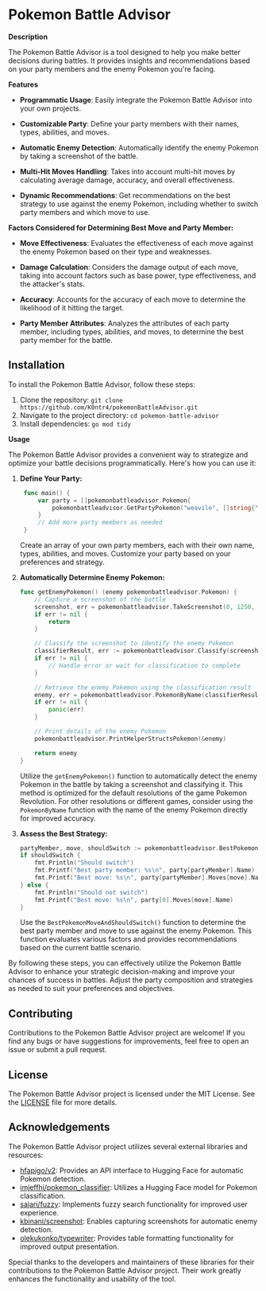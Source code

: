 # Pokemon Battle Advisor

**Description**

The Pokemon Battle Advisor is a tool designed to help you make better decisions during battles. It provides insights and recommendations based on your party members and the enemy Pokemon you're facing.

**Features**

- **Programmatic Usage**: Easily integrate the Pokemon Battle Advisor into your own projects.

- **Customizable Party**: Define your party members with their names, types, abilities, and moves.

- **Automatic Enemy Detection**: Automatically identify the enemy Pokemon by taking a screenshot of the battle.

- **Multi-Hit Moves Handling**: Takes into account multi-hit moves by calculating average damage, accuracy, and overall effectiveness.

- **Dynamic Recommendations**: Get recommendations on the best strategy to use against the enemy Pokemon, including whether to switch party members and which move to use.

**Factors Considered for Determining Best Move and Party Member:**

- **Move Effectiveness**: Evaluates the effectiveness of each move against the enemy Pokemon based on their type and weaknesses.

- **Damage Calculation**: Considers the damage output of each move, taking into account factors such as base power, type effectiveness, and the attacker's stats.

- **Accuracy**: Accounts for the accuracy of each move to determine the likelihood of it hitting the target.

- **Party Member Attributes**: Analyzes the attributes of each party member, including types, abilities, and moves, to determine the best party member for the battle.

## Installation

To install the Pokemon Battle Advisor, follow these steps:

1. Clone the repository: `git clone https://github.com/K0ntr4/pokemonBattleAdvisor.git`
2. Navigate to the project directory: `cd pokemon-battle-advisor`
3. Install dependencies: `go mod tidy`

**Usage**

The Pokemon Battle Advisor provides a convenient way to strategize and optimize your battle decisions programmatically. Here's how you can use it:

1. **Define Your Party:**

   ```go
    func main() {
        var party = []pokemonbattleadvisor.Pokemon{
		    pokemonbattleadvisor.GetPartyPokemon("weavile", []string{"pressure"}, []string{"poison-jab", "false-swipe", "hail", "blizzard"}),
        }
        // Add more party members as needed
    }
   ```

   Create an array of your own party members, each with their own name, types, abilities, and moves. Customize your party based on your preferences and strategy.

2. **Automatically Determine Enemy Pokemon:**

   ```go
   func getEnemyPokemon() (enemy pokemonbattleadvisor.Pokemon) {
       // Capture a screenshot of the battle
       screenshot, err = pokemonbattleadvisor.TakeScreenshot(0, 1250, 450, 1600, 800) // Adjust display and coordinates as needed
       if err != nil {
           return
       }

       // Classify the screenshot to identify the enemy Pokemon
       classifierResult, err := pokemonbattleadvisor.Classify(screenshot)
       if err != nil {
           // Handle error or wait for classification to complete
       }

       // Retrieve the enemy Pokemon using the classification result
       enemy, err = pokemonbattleadvisor.PokemonByName(classifierResult)
       if err != nil {
           panic(err)
       }

       // Print details of the enemy Pokemon
       pokemonbattleadvisor.PrintHelperStructsPokemon(&enemy)

       return enemy
   }
   ```

   Utilize the `getEnemyPokemon()` function to automatically detect the enemy Pokemon in the battle by taking a screenshot and classifying it. This method is optimized for the default resolutions of the game Pokemon Revolution. For other resolutions or different games, consider using the `PokemonByName` function with the name of the enemy Pokemon directly for improved accuracy.

3. **Assess the Best Strategy:**

   ```go
   partyMember, move, shouldSwitch := pokemonbattleadvisor.BestPokemonMoveAndShouldSwitch(&party, &enemy)
   if shouldSwitch {
       fmt.Println("Should switch")
       fmt.Printf("Best party member: %s\n", party[partyMember].Name)
       fmt.Printf("Best move: %s\n", party[partyMember].Moves[move].Name)
   } else {
       fmt.Println("Should not switch")
       fmt.Printf("Best move: %s\n", party[0].Moves[move].Name)
   }
   ```

   Use the `BestPokemonMoveAndShouldSwitch()` function to determine the best party member and move to use against the enemy Pokemon. This function evaluates various factors and provides recommendations based on the current battle scenario.

By following these steps, you can effectively utilize the Pokemon Battle Advisor to enhance your strategic decision-making and improve your chances of success in battles. Adjust the party composition and strategies as needed to suit your preferences and objectives.

## Contributing

Contributions to the Pokemon Battle Advisor project are welcome! If you find any bugs or have suggestions for improvements, feel free to open an issue or submit a pull request.

## License

The Pokemon Battle Advisor project is licensed under the MIT License. See the [LICENSE](https://github.com/yourusername/pokemon-battle-advisor/blob/main/LICENSE) file for more details.

## Acknowledgements

The Pokemon Battle Advisor project utilizes several external libraries and resources:

- [hfapigo/v2](https://pkg.go.dev/github.com/Kardbord/hfapigo/v2@v2.1.0): Provides an API interface to Hugging Face for automatic Pokemon detection.
- [imjeffhi/pokemon_classifier](https://huggingface.co/imjeffhi/pokemon_classifier): Utilizes a Hugging Face model for Pokemon classification.
- [sajari/fuzzy](https://pkg.go.dev/github.com/sajari/fuzzy@v1.0.0): Implements fuzzy search functionality for improved user experience.
- [kbinani/screenshot](https://pkg.go.dev/github.com/kbinani/screenshot@v0.0.0-20230812210009-b87d31814237): Enables capturing screenshots for automatic enemy detection.
- [olekukonko/typewriter](https://pkg.go.dev/github.com/olekukonko/tablewriter@v0.0.5): Provides table formatting functionality for improved output presentation.

Special thanks to the developers and maintainers of these libraries for their contributions to the Pokemon Battle Advisor project. Their work greatly enhances the functionality and usability of the tool.